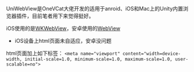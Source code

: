 UniWebView是OneVCat大佬开发的适用于anroid、iOS和Mac上的Unity内置浏览器插件，目前笔者用下来觉得挺好。

iOS使用的是[WKWebView](https://developer.apple.com/documentation/webkit/wkwebview)，安卓使用的[WebView](https://developer.android.com/reference/android/webkit/WebView.html)

- iOS设备上html页面未自适应，安卓没问题

html页面加上如下标签：
``<meta name="viewport" content="width=device-width, initial-scale=1.0, minimum-scale=1.0, maximum-scale=1.0, user-scalable=no">``